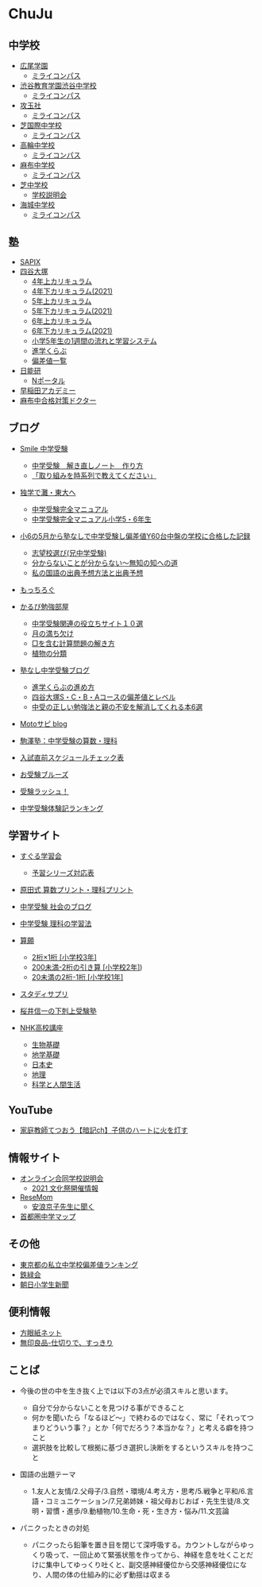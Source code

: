 # ChuJu

## 中学校

- [広尾学園](https://www.hiroogakuen.ed.jp/)
  - [ミライコンパス](https://mirai-compass.net/usr/hiroogj/event/evtIndex.jsf)
- [渋谷教育学園渋谷中学校](https://www.shibushibu.jp/)
  - [ミライコンパス](https://mirai-compass.net/usr/shibusbj/event/evtIndex.jsf)
- [攻玉社](https://kogyokusha.ed.jp/)
  - [ミライコンパス](https://mirai-compass.net/usr/kogyokuj/event/evtIndex.jsf)
- [芝国際中学校](https://www.shiba-kokusai.ed.jp/)
  - [ミライコンパス](https://mirai-compass.net/usr/tkjgkenj/event/evtIndex.jsf)
- [高輪中学校](https://www.takanawa.ed.jp/)
  - [ミライコンパス](https://mirai-compass.net/usr/takanwj/event/evtIndex.jsf)
- [麻布中学校](https://www.azabu-jh.ed.jp/)
  - [ミライコンパス](https://mirai-compass.net/usr/azabuj/event/evtIndex.jsf)
- [芝中学校](https://www.shiba.ac.jp/)
  - [学校説明会](https://lsg.grapecity.com/shiba/App/Account/login)
- [海城中学校](https://www.kaijo.ed.jp/)
  - [ミライコンパス](https://mirai-compass.net/usr/kaijoj/event/evtIndex.jsf)

## 塾

- [SAPIX](https://www.sapientica.com/)
- [四谷大塚](https://www.yotsuyaotsuka.com/)
  - [4年上カリキュラム](https://www.yotsuyaotsuka.com/kyozai/pdf/R3_4.pdf)
  - [4年下カリキュラム(2021)](https://www.yotsuyaotsuka.com/kyozai/pdf/reiwa2_4_2.pdf)
  - [5年上カリキュラム](https://www.yotsuyaotsuka.com/kyozai/pdf/5th_grade/R3_5.pdf)
  - [5年下カリキュラム(2021)](https://www.yotsuyaotsuka.com/kyozai/pdf/reiwa2_5_2.pdf)
  - [6年上カリキュラム](https://www.yotsuyaotsuka.com/kyozai/pdf/6th_grade/R3_6.pdf)
  - [6年下カリキュラム(2021)](https://www.yotsuyaotsuka.com/kyozai/pdf/reiwa2_6_2.pdf)
  - [小学5年生の1週間の流れと学習システム](https://www.yotsuyaotsuka.com/separate/grade5.php#houshin)
  - [進学くらぶ](https://www.yotsuyaotsuka.com/school/shingaku/)
  - [偏差値一覧](https://www.yotsuyaotsuka.com/njc/deviation_top.php)
 - [日能研](http://www.nichinoken.co.jp/index.html)
   - [Nポータル](https://www.nichinoken.co.jp/np5/portal/open/index.php)
 - [早稲田アカデミー](https://www.waseda-ac.co.jp/elementary/)
 - [麻布中合格対策ドクター](https://www.chugakujuken.jp/azabu/sansu/)


## ブログ

- [Smile 中学受験](https://smile2021.hatenablog.com/)
  - [中学受験　解き直しノート　作り方](https://smile2021.hatenablog.com/entry/%E4%B8%AD%E5%AD%A6%E5%8F%97%E9%A8%93%E9%96%93%E9%81%95%E3%81%84%E3%83%8E%E3%83%BC%E3%83%88%E4%BD%9C%E3%82%8A%E6%96%B9)
  - [「取り組みを時系列で教えてください」](https://smile2021.hatenablog.com/entry/%E5%8F%96%E3%82%8A%E7%B5%84%E3%81%BF%E3%82%92%E6%99%82%E7%B3%BB%E5%88%97%E3%81%A7)

- [独学で灘・東大へ](https://nadatodai.com/)
  - [中学受験完全マニュアル](https://nadatodai.com/chuju-books/)
  - [中学受験完全マニュアル小学5・6年生](https://nadatodai.com/chuju-books-recommend-es6/)

- [小6の5月から塾なしで中学受験し偏差値Y60台中盤の学校に合格した記録](https://jyukunashi3.blog.fc2.com/)
  - [志望校選び(兄中学受験)](https://jyukunashi3.blog.fc2.com/blog-category-3.html)
  - [分からないことが分からない～無知の知への道](https://jyukunashi3.blog.fc2.com/blog-entry-358.html)
  - [私の国語の出典予想方法と出典予想](https://jyukunashi3.blog.fc2.com/blog-entry-416.html)

- [もっちろぐ](https://mocchilog.com/)

- [かるび勉強部屋](https://yuzupa.com/)
  - [中学受験関連の役立ちサイト１０選](https://yuzupa.com/useful-site/)
  - [月の満ち欠け](https://yuzupa.com/moon-cycle/)
  - [□を含む計算問題の解き方](https://yuzupa.com/keisan-mondai/)
  - [植物の分類](https://yuzupa.com/syokubutsu/)

- [塾なし中学受験ブログ](https://www.tyuugakujyuken.net/)
  - [進学くらぶの進め方](https://www.tyuugakujyuken.net/2021/03/sinngaku-test.html)
  - [四谷大塚S・C・B・Aコースの偏差値とレベル](https://www.tyuugakujyuken.net/2021/03/hennsachi.html#chapter-42)
  - [中受の正しい勉強法と親の不安を解消してくれる本6選](https://www.tyuugakujyuken.net/2021/06/hon.html)

- [Motoサピ blog](https://www.moto-sapi-t.com/)

- [駒澤塾：中学受験の算数・理科](https://komazawajuku.hatenablog.com/)

- [入試直前スケジュールチェック表](https://gf-life.com/exams-02/)

- [お受験ブルーズ](https://ameblo.jp/jyukuko/)

- [受験ラッシュ！](https://juken-rush.com/)

- [中学受験体験記ランキング](https://juken.blogmura.com/juken_juniortaiken/)

## 学習サイト

- [すぐる学習会](https://www.suguru.jp/index.htm)
  - [予習シリーズ対応表](https://www.suguru.jp/series.html#5ue1)

- [原田式 算数プリント・理科プリント](https://www.sansu.info/print/)

- [中学受験 社会のブログ](https://jukensyakai.net/)

- [中学受験 理科の学習法](http://www.quick-learning.jp/science/)
 
- [算願](https://www.sangan.jp/index.html)
  - [2桁×1桁 [小学校3年]](https://www.sangan.jp/page01/kake/kk10005.htm)
  - [200未満-2桁の引き算 [小学校2年]](https://www.sangan.jp/page01/hiki/hi10011.htm))
  - [20未満の2桁-1桁 [小学校1年]](https://www.sangan.jp/page01/hiki/hi10005.htm)
 
 - [スタディサプリ](https://studysapuri.jp/course/elementary/exam/)

- [桜井信一の下剋上受験塾](https://sakurai-gekokujyou.jp/?gclid=EAIaIQobChMI0tbmxOm19QIVUkKWCh0sQwfqEAEYASAAEgJvvvD_BwE)

- [NHK高校講座](https://www.nhk.or.jp/kokokoza/)
  - [生物基礎](https://www.nhk.or.jp/kokokoza/tv/seibutsukiso/)
  - [地学基礎](https://www.nhk.or.jp/kokokoza/tv/chigakukiso/)
  - [日本史](https://www.nhk.or.jp/kokokoza/tv/nihonshi/)
  - [地理](https://www.nhk.or.jp/kokokoza/tv/chiri/)
  - [科学と人間生活](https://www.nhk.or.jp/kokokoza/tv/kagakuningen/)


## YouTube

- [家庭教師てつおう【暗記ch】子供のハートに火を灯す](https://www.youtube.com/channel/UCLgUwW5oR-Q_OAyq3yB8PBg/videos)

## 情報サイト

- [オンライン合同学校説明会](https://www.jhschool.site/)
  - [2021 文化祭開催情報](https://www.jhschool.site/2021/09/06/2021fetival/)
- [ReseMom](https://resemom.jp/special/90/recent/%E4%B8%AD%E5%AD%A6%E5%8F%97%E9%A8%93)
  - [安浪京子先生に聞く](https://resemom.jp/article/2020/04/03/55638.html)
- [首都圏中学マップ](http://www.chu-jukennavi.net/pdf/map_2022.pdf)

## その他

- [東京都の私立中学校偏差値ランキング](http://www.chu-shigaku.com/list/p_tokyo/popular_1.html)
- [鉄緑会](https://www.tetsuryokukai.co.jp/)
- [朝日小学生新聞](https://mypage.asagaku.com/member/top)

## 便利情報

- [方眼紙ネット](https://houganshi.net/houganshi_solid.php)
- [無印良品-仕切りで、すっきり](https://www.muji.com/jp/ja/store/articles/staff-blog/lifetips/875336)

## ことば

- 今後の世の中を生き抜く上では以下の3点が必須スキルと思います。
  - 自分で分からないことを見つける事ができること
  - 何かを聞いたら「なるほど～」で終わるのではなく、常に「それってつまりどういう事？」とか「何でだろう？本当かな？」と考える癖を持つこと
  - 選択肢を比較して根拠に基づき選択し決断をするというスキルを持つこと

- 国語の出題テーマ
  - 1.友人と友情/2.父母子/3.自然・環境/4.考え方・思考/5.戦争と平和/6.言語・コミュニケーション/7.兄弟姉妹・祖父母おじおば・先生生徒/8.文明・習慣・進歩/9.動植物/10.生命・死・生き方・悩み/11.文芸論

- パニクったときの対処
  - パニクったら鉛筆を置き目を閉じて深呼吸する。カウントしながらゆっくり吸って、一回止めて緊張状態を作ってから、神経を息を吐くことだけに集中してゆっくり吐くと、副交感神経優位から交感神経優位になり、人間の体の仕組み的に必ず動揺は収まる
